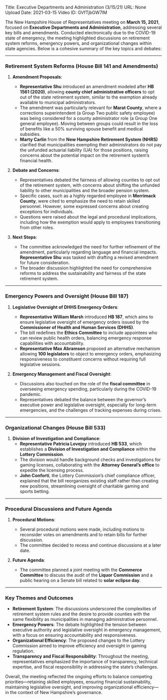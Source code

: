 Title: Executive Departments and Administration (3/15/21)
URL: None
Upload Date: 2021-03-15
Video ID: GVfTjbGW7lM

The New Hampshire House of Representatives meeting on **March 15, 2021**, focused on **Executive Departments and Administration**, addressing several key bills and amendments. Conducted electronically due to the COVID-19 state of emergency, the meeting highlighted discussions on retirement system reforms, emergency powers, and organizational changes within state agencies. Below is a cohesive summary of the key topics and debates:

---

### **Retirement System Reforms (House Bill 141 and Amendments)**
1. **Amendment Proposals**:  
   - **Representative Shu** introduced an amendment modeled after **HB 1561 (2020)**, allowing **county chief administrative officers** to opt out of the state retirement system, similar to the exemption already available to municipal administrators.  
   - The amendment was particularly relevant for **Marat County**, where a corrections superintendent (a Group Two public safety employee) was being considered for a county administrator role (a Group One general employee). Moving between groups could result in the loss of benefits like a 50% surviving spouse benefit and medical subsidies.  
   - **Marty Carlin** from the **New Hampshire Retirement System (NHRS)** clarified that municipalities exempting their administrators do not pay the unfunded actuarial liability (UA) for those positions, raising concerns about the potential impact on the retirement system’s financial health.  

2. **Debate and Concerns**:  
   - Representatives debated the fairness of allowing counties to opt out of the retirement system, with concerns about shifting the unfunded liability to other municipalities and the broader pension system.  
   - Specific cases, such as a highly regarded employee in **Merrimack County**, were cited to emphasize the need to retain skilled personnel. However, some expressed concerns about creating exceptions for individuals.  
   - Questions were raised about the legal and procedural implications, including how the exemption would apply to employees transitioning from other roles.  

3. **Next Steps**:  
   - The committee acknowledged the need for further refinement of the amendment, particularly regarding language and financial impacts. **Representative Shu** was tasked with drafting a revised amendment for future consideration.  
   - The broader discussion highlighted the need for comprehensive reforms to address the sustainability and fairness of the state retirement system.  

---

### **Emergency Powers and Oversight (House Bill 187)**
1. **Legislative Oversight of DHHS Emergency Orders**:  
   - **Representative William Marsh** introduced **HB 187**, which aims to ensure legislative oversight of emergency orders issued by the **Commissioner of Health and Human Services (DHHS)**.  
   - The bill redefines the **Ethics Committee** to include appointees who can review public health orders, balancing emergency response capabilities with accountability.  
   - **Representative Max Abramson** proposed an alternative mechanism allowing **100 legislators** to object to emergency orders, emphasizing responsiveness to constituent concerns without requiring full legislative sessions.  

2. **Emergency Management and Fiscal Oversight**:  
   - Discussions also touched on the role of the **fiscal committee** in overseeing emergency spending, particularly during the COVID-19 pandemic.  
   - Representatives debated the balance between the governor’s executive power and legislative oversight, especially for long-term emergencies, and the challenges of tracking expenses during crises.  

---

### **Organizational Changes (House Bill 533)**
1. **Division of Investigation and Compliance**:  
   - **Representative Patricia Lovejoy** introduced **HB 533**, which establishes a **Division of Investigation and Compliance** within the **Lottery Commission**.  
   - The division would handle background checks and investigations for gaming licenses, collaborating with the **Attorney General’s office** to expedite the licensing process.  
   - **John Conforti**, the Lottery Commission’s chief compliance officer, explained that the bill reorganizes existing staff rather than creating new positions, streamlining oversight of charitable gaming and sports betting.  

---

### **Procedural Discussions and Future Agenda**
1. **Procedural Motions**:  
   - Several procedural motions were made, including motions to reconsider votes on amendments and to retain bills for further discussion.  
   - The committee decided to recess and continue discussions at a later date.  

2. **Future Agenda**:  
   - The committee planned a joint meeting with the **Commerce Committee** to discuss the audit of the **Liquor Commission** and a public hearing on a Senate bill related to **solar eclipse day**.  

---

### **Key Themes and Outcomes**
- **Retirement System**: The discussions underscored the complexities of retirement system rules and the desire to provide counties with the same flexibility as municipalities in managing administrative personnel.
- **Emergency Powers**: The debate highlighted the tension between executive authority and legislative oversight in emergency management, with a focus on ensuring accountability and responsiveness.
- **Organizational Efficiency**: The proposed changes to the Lottery Commission aimed to improve efficiency and oversight in gaming regulation.
- **Transparency and Fiscal Responsibility**: Throughout the meeting, representatives emphasized the importance of transparency, technical expertise, and fiscal responsibility in addressing the state’s challenges.

Overall, the meeting reflected the ongoing efforts to balance competing priorities—retaining skilled employees, ensuring financial sustainability, maintaining legislative oversight, and improving organizational efficiency—in the context of New Hampshire’s governance.